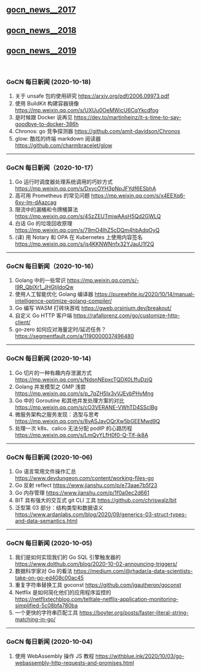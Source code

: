 ## [gocn_news__2017](https://github.com/lubanproj/go_read/blob/master/GoCN_news_2017.md)

## [gocn_news__2018](https://github.com/lubanproj/go_read/blob/master/GoCN_news_2018.md)

## [gocn_news__2019](https://github.com/lubanproj/go_read/blob/master/GoCN_news_2019.md)

<br><h3><p>GoCN 每日新闻 (2020-10-18)</p></h3><ol>
<li>关于 unsafe 包的使用研究 <a href="https://arxiv.org/pdf/2006.09973.pdf" rel="nofollow" target="_blank">https://arxiv.org/pdf/2006.09973.pdf</a><br>
</li>
<li>使用 BuildKit 构建容器镜像 <a href="https://mp.weixin.qq.com/s/UXUu0OeMWicU6CqYkcdfog" rel="nofollow" target="_blank">https://mp.weixin.qq.com/s/UXUu0OeMWicU6CqYkcdfog</a><br>
</li>
<li>是时候跟 Docker 说再见 <a href="https://dev.to/martinheinz/it-s-time-to-say-goodbye-to-docker-386h" rel="nofollow" target="_blank">https://dev.to/martinheinz/it-s-time-to-say-goodbye-to-docker-386h</a><br>
</li>
<li>Chronos: go 竞争探测器 <a href="https://github.com/amit-davidson/Chronos" rel="nofollow" target="_blank">https://github.com/amit-davidson/Chronos</a><br>
</li>
<li>glow: 酷炫的终端 markdown 阅读器  <a href="https://github.com/charmbracelet/glow" rel="nofollow" target="_blank">https://github.com/charmbracelet/glow</a><br>
</li>
</ol><hr><h3><p>GoCN 每日新闻（2020-10-17）</p></h3><ol>
<li>Go 运行时调度器处理系统调用的巧妙方式 <a href="https://mp.weixin.qq.com/s/DxycOYH3pNpJFYdf6ESbhA" rel="nofollow" target="_blank">https://mp.weixin.qq.com/s/DxycOYH3pNpJFYdf6ESbhA</a>
</li>
<li>高可用 Prometheus 的常见问题 <a href="https://mp.weixin.qq.com/s/x4EEXq6-6xv-lm-dAazcag" rel="nofollow" target="_blank">https://mp.weixin.qq.com/s/x4EEXq6-6xv-lm-dAazcag</a>
</li>
<li>限流中的漏桶和令牌桶算法 <a href="https://mp.weixin.qq.com/s/4SzZEUTmjwAAsH5Qd2GWLQ" rel="nofollow" target="_blank">https://mp.weixin.qq.com/s/4SzZEUTmjwAAsH5Qd2GWLQ</a>
</li>
<li>白话 Go 的垃圾回收原理 <a href="https://mp.weixin.qq.com/s/79mO4IhZ5cDQm4hbAdqOyQ" rel="nofollow" target="_blank">https://mp.weixin.qq.com/s/79mO4IhZ5cDQm4hbAdqOyQ</a>
</li>
<li>(译) 用 Notary 和 OPA 在 Kubernetes 上使用内容签名 <a href="https://mp.weixin.qq.com/s/js4KKNWNnfx32YJauU1f2Q" rel="nofollow" target="_blank">https://mp.weixin.qq.com/s/js4KKNWNnfx32YJauU1f2Q</a>
</li>
</ol><hr><h3><p>GoCN 每日新闻（2020-10-16）</p></h3><ol>
<li>Golang 中的一些常识 <a href="https://mp.weixin.qq.com/s/-l9R_QblXr1_JHGtjldoQw" rel="nofollow" target="_blank">https://mp.weixin.qq.com/s/-l9R_QblXr1_JHGtjldoQw</a>
</li>
<li>使用人工智能优化 Golang 编译器 <a href="https://purewhite.io/2020/10/14/manual-intelligence-optimize-golang-compiler/" rel="nofollow" target="_blank">https://purewhite.io/2020/10/14/manual-intelligence-optimize-golang-compiler/</a>
</li>
<li>Go 编写 WASM 打砖块游戏 <a href="https://gweb.orsinium.dev/breakout/" rel="nofollow" target="_blank">https://gweb.orsinium.dev/breakout/</a>
</li>
<li>自定义 Go HTTP 客户端 <a href="https://rafallorenz.com/go/customize-http-client/" rel="nofollow" target="_blank">https://rafallorenz.com/go/customize-http-client/</a>
</li>
<li>go-zero 如何应对海量定时/延迟任务？ <a href="https://segmentfault.com/a/1190000037496480" rel="nofollow" target="_blank">https://segmentfault.com/a/1190000037496480</a>
</li>
</ol><hr><h3><p>GoCN 每日新闻 (2020-10-14)</p></h3><ol>
<li>Go 切片的一种有趣内存泄漏方式 <a href="https://mp.weixin.qq.com/s/NdsnNEpxcTQDX0LffuDzjQ" rel="nofollow" target="_blank">https://mp.weixin.qq.com/s/NdsnNEpxcTQDX0LffuDzjQ</a>
</li>
<li>Golang 并发模型之 GMP 浅尝 <a href="https://mp.weixin.qq.com/s/p_7qZH5Ix3vVJEvbPHyMng" rel="nofollow" target="_blank">https://mp.weixin.qq.com/s/p_7qZH5Ix3vVJEvbPHyMng</a>
</li>
<li>Go 中的 Goroutine 和其他并发处理方案的对比 <a href="https://mp.weixin.qq.com/s/cO3VERANE-VWhTD4SSclBg" rel="nofollow" target="_blank">https://mp.weixin.qq.com/s/cO3VERANE-VWhTD4SSclBg</a>
</li>
<li>微服务架构之服务发现：选型与思考 <a href="https://mp.weixin.qq.com/s/8vASJavOQrXw5bGEEMwd9Q" rel="nofollow" target="_blank">https://mp.weixin.qq.com/s/8vASJavOQrXw5bGEEMwd9Q</a>
</li>
<li>处理一次 k8s、calico 无法分配 podIP 的心路历程 <a href="https://mp.weixin.qq.com/s/LmQyYLfH0f0-Q-Tlf-ik8A" rel="nofollow" target="_blank">https://mp.weixin.qq.com/s/LmQyYLfH0f0-Q-Tlf-ik8A</a>
</li>
</ol><hr><h3><p>GoCN 每日新闻 (2020-10-06)</p></h3><ol>
<li>Go 语言常用文件操作汇总 <a href="https://www.devdungeon.com/content/working-files-go" rel="nofollow" target="_blank">https://www.devdungeon.com/content/working-files-go</a>
</li>
<li>Go 反射 reflect <a href="https://www.jianshu.com/p/e73aae7b5f23" rel="nofollow" target="_blank">https://www.jianshu.com/p/e73aae7b5f23</a>
</li>
<li>Go 内存管理 <a href="https://www.jianshu.com/p/1f0a0ec2d661" rel="nofollow" target="_blank">https://www.jianshu.com/p/1f0a0ec2d661</a>
</li>
<li>BIT 具有强大的交互式 git CLI 工具  <a href="https://github.com/chriswalz/bit" rel="nofollow" target="_blank">https://github.com/chriswalz/bit</a>
</li>
<li>泛型第 03 部分：结构类型和数据语义 <a href="https://www.ardanlabs.com/blog/2020/09/generics-03-struct-types-and-data-semantics.html" rel="nofollow" target="_blank">https://www.ardanlabs.com/blog/2020/09/generics-03-struct-types-and-data-semantics.html</a>
</li>
</ol><hr><h3><p>GoCN 每日新闻 (2020-10-05)</p></h3><ol>
<li>我们是如何实现我们的 Go SQL 引擎触发器的 <a href="https://www.dolthub.com/blog/2020-10-02-announcing-triggers/" rel="nofollow" target="_blank">https://www.dolthub.com/blog/2020-10-02-announcing-triggers/</a>
</li>
<li>数据科学家对 Go 的看法 <a href="https://medium.com/@rhadar/a-data-scientists-take-on-go-ed408c00ac45" rel="nofollow" target="_blank">https://medium.com/@rhadar/a-data-scientists-take-on-go-ed408c00ac45</a>
</li>
<li>重复字符串替换工具 goconst <a href="https://github.com/jgautheron/goconst" rel="nofollow" target="_blank">https://github.com/jgautheron/goconst</a>
</li>
<li>Netflix 是如何简化他们的应用程序监控的 <a href="https://netflixtechblog.com/telltale-netflix-application-monitoring-simplified-5c08bfa780ba" rel="nofollow" target="_blank">https://netflixtechblog.com/telltale-netflix-application-monitoring-simplified-5c08bfa780ba</a>
</li>
<li>一个更快的字符串匹配工具 <a href="https://boyter.org/posts/faster-literal-string-matching-in-go/" rel="nofollow" target="_blank">https://boyter.org/posts/faster-literal-string-matching-in-go/</a> </li>
</ol><hr><h3><p>GoCN 每日新闻 (2020-10-04)</p></h3><ol>
<li>使用 WebAssembly 操作 JS 教程 <a href="https://withblue.ink/2020/10/03/go-webassembly-http-requests-and-promises.html" rel="nofollow" target="_blank">https://withblue.ink/2020/10/03/go-webassembly-http-requests-and-promises.html</a>